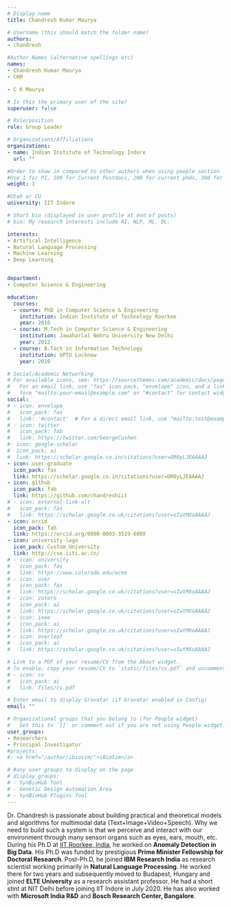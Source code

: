```yaml
---
# Display name
title: Chandresh Kumar Maurya

# Username (this should match the folder name)
authors:
- chandresh

#Author Names (alternative spellings etc)
names:
- Chandresh Kumar Maurya
- CKM

- C K Maurya

# Is this the primary user of the site?
superuser: false

# Role/position
role: Group Leader 

# Organizations/Affiliations
organizations:
- name: Indian Institute of Technology Indore
  url: ""

#Order to show in compared to other authors when using people section
#Use 1 for PI, 100 for Current Postdocs, 200 for current phds, 300 for current masters, 400 for current undergrads, 800 for alum postdocs, 810 for alum phds, 820 for alum masters, and 830 for alum undergrads, 900 for tools, 1000 for projects, 900 for tools, 1000 for projects
weight: 1

#Utah or CU
university: IIT Indore

# Short bio (displayed in user profile at end of posts)
# bio: My research interests include AI, NLP, ML, DL.

interests:
- Artifical Intelligence
- Natural Language Processing
- Machine Learning
- Deep Learning


department:
- Computer Science & Engineering

education:
  courses:
  - course: PhD in Computer Science & Engineering
    institution: Indian Institute of Technology Roorkee 
    year: 2016
  - course: M.Tech in Computer Science & Engineering
    institution: Jawaharlal Nehru University New Delhi
    year: 2012
  - course: B.Tech in Information Technology
    institution: UPTU Lucknow
    year: 2010

# Social/Academic Networking
# For available icons, see: https://sourcethemes.com/academic/docs/page-builder/#icons
#   For an email link, use "fas" icon pack, "envelope" icon, and a link in the
#   form "mailto:your-email@example.com" or "#contact" for contact widget.
social:
# - icon: envelope
#   icon_pack: fas
#   link: '#contact'  # For a direct email link, use "mailto:test@example.org".
# - icon: twitter
#   icon_pack: fab
#   link: https://twitter.com/GeorgeCushen
#- icon: google-scholar
#  icon_pack: ai
#  link: https://scholar.google.co.in/citations?user=OR0yLJEAAAAJ
- icon: user-graduate
  icon_pack: fas
  link: https://scholar.google.co.in/citations?user=OR0yLJEAAAAJ
- icon: github
  icon_pack: fab
  link: https://github.com/chandreshiit
# - icon: external-link-alt
#   icon_pack: fas
#   link: https://scholar.google.co.uk/citations?user=sIwtMXoAAAAJ
- icon: orcid
  icon_pack: fab
  link: https://orcid.org/0000-0003-3519-600X
- icon: university-logo
  icon_pack: Custom_University
  link: http://cse.iiti.ac.in/
# - icon: university
#   icon_pack: fas
#   link: https://www.colorado.edu/ecee
# - icon: user
#   icon_pack: fas
#   link: https://scholar.google.co.uk/citations?user=sIwtMXoAAAAJ
# - icon: zotero
#   icon_pack: ai
#   link: https://scholar.google.co.uk/citations?user=sIwtMXoAAAAJ
# - icon: ieee
#   icon_pack: ai
#   link: https://scholar.google.co.uk/citations?user=sIwtMXoAAAAJ
# - icon: overleaf
#   icon_pack: ai
#   link: https://scholar.google.co.uk/citations?user=sIwtMXoAAAAJ

# Link to a PDF of your resume/CV from the About widget.
# To enable, copy your resume/CV to `static/files/cv.pdf` and uncomment the lines below.
# - icon: cv
#   icon_pack: ai
#   link: files/cv.pdf

# Enter email to display Gravatar (if Gravatar enabled in Config)
email: ""

# Organizational groups that you belong to (for People widget)
#   Set this to `[]` or comment out if you are not using People widget.
user_groups:
- Researchers
- Principal Investigator
#projects:
#- <a href="/author/ibiosim/">iBioSim</a>

# #any user groups to display on the page
# display_groups:
# - SynBioHub Tool
# - Genetic Design Automation Area
# - SynBioHub Plugins Tool
---
```


Dr. Chandresh is passionate about building practical and theoretical models and  algorithms for multimodal data (Text+Image+Video+Speech). Why we need to build such a system is that we perceive and interact with our environment through many sensori organs such as eyes, ears,  mouth, etc. During his Ph.D at [IIT Roorkee, India](https://iitr.ac.in/), he worked on **Anomaly Detection in Big Data**. His Ph.D was funded by prestigious **Prime Minister Fellowship for Doctoral Research**. Post-Ph.D, he joined  **IBM Research India** as research scientist working primarily in **Natural Language Processing**. He worked there for two years and subsequently moved to Budapest, Hungary and joined **ELTE University** as a research assistant professor. He had a short stint at NIT Delhi before joining IIT Indore in July 2020.  He has also worked with **Microsoft India R&D** and **Bosch Research Center, Bangalore**.

